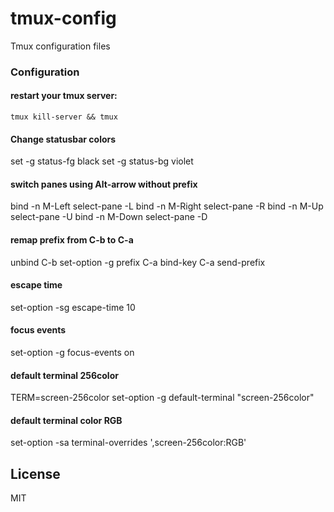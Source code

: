 # tmux-config
Tmux configuration files

### Configuration

#### restart your tmux server:
``` tmux kill-server && tmux ```

#### Change statusbar colors
set -g status-fg black
set -g status-bg violet

#### switch panes using Alt-arrow without prefix
bind -n M-Left select-pane -L 
bind -n M-Right select-pane -R
bind -n M-Up select-pane -U
bind -n M-Down select-pane -D

#### remap prefix from C-b to C-a
unbind C-b
set-option -g prefix C-a
bind-key C-a send-prefix

#### escape time
set-option -sg escape-time 10

#### focus events
set-option -g focus-events on

#### default terminal 256color
TERM=screen-256color
set-option -g default-terminal "screen-256color"

#### default terminal color RGB
set-option -sa terminal-overrides ',screen-256color:RGB'

## License
MIT
